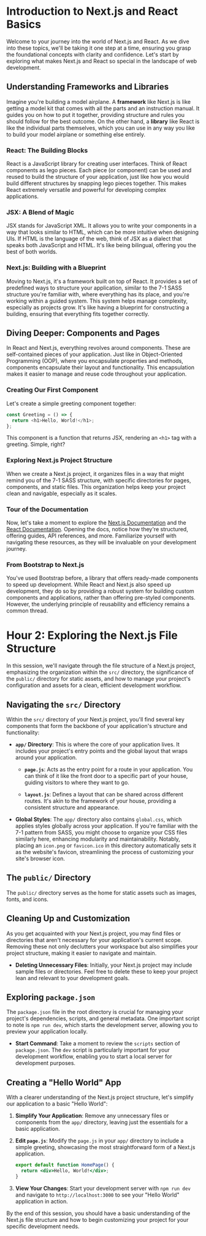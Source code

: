 # Introduction to Next.js and React Basics

Welcome to your journey into the world of Next.js and React. As we dive into these topics, we'll be taking it one step at a time, ensuring you grasp the foundational concepts with clarity and confidence. Let's start by exploring what makes Next.js and React so special in the landscape of web development.

## Understanding Frameworks and Libraries

Imagine you're building a model airplane. A **framework** like Next.js is like getting a model kit that comes with all the parts and an instruction manual. It guides you on how to put it together, providing structure and rules you should follow for the best outcome. On the other hand, a **library** like React is like the individual parts themselves, which you can use in any way you like to build your model airplane or something else entirely.

### React: The Building Blocks

React is a JavaScript library for creating user interfaces. Think of React components as lego pieces. Each piece (or component) can be used and reused to build the structure of your application, just like how you would build different structures by snapping lego pieces together. This makes React extremely versatile and powerful for developing complex applications.

### JSX: A Blend of Magic

JSX stands for JavaScript XML. It allows you to write your components in a way that looks similar to HTML, which can be more intuitive when designing UIs. If HTML is the language of the web, think of JSX as a dialect that speaks both JavaScript and HTML. It's like being bilingual, offering you the best of both worlds.

### Next.js: Building with a Blueprint

Moving to Next.js, it's a framework built on top of React. It provides a set of predefined ways to structure your application, similar to the 7-1 SASS structure you're familiar with, where everything has its place, and you're working within a guided system. This system helps manage complexity, especially as projects grow. It's like having a blueprint for constructing a building, ensuring that everything fits together correctly.

## Diving Deeper: Components and Pages

In React and Next.js, everything revolves around components. These are self-contained pieces of your application. Just like in Object-Oriented Programming (OOP), where you encapsulate properties and methods, components encapsulate their layout and functionality. This encapsulation makes it easier to manage and reuse code throughout your application.

### Creating Our First Component

Let's create a simple greeting component together:

```js
const Greeting = () => {
  return <h1>Hello, World!</h1>;
};
```

This component is a function that returns JSX, rendering an `<h1>` tag with a greeting. Simple, right?

### Exploring Next.js Project Structure

When we create a Next.js project, it organizes files in a way that might remind you of the 7-1 SASS structure, with specific directories for pages, components, and static files. This organization helps keep your project clean and navigable, especially as it scales.

### Tour of the Documentation

Now, let's take a moment to explore the [Next.js Documentation](https://nextjs.org/docs) and the [React Documentation](https://reactjs.org/docs). Opening the docs, notice how they're structured, offering guides, API references, and more. Familiarize yourself with navigating these resources, as they will be invaluable on your development journey.

### From Bootstrap to Next.js

You've used Bootstrap before, a library that offers ready-made components to speed up development. While React and Next.js also speed up development, they do so by providing a robust system for building custom components and applications, rather than offering pre-styled components. However, the underlying principle of reusability and efficiency remains a common thread.

<!--! Hour 2  -->

# Hour 2: Exploring the Next.js File Structure

In this session, we'll navigate through the file structure of a Next.js project, emphasizing the organization within the `src/` directory, the significance of the `public/` directory for static assets, and how to manage your project's configuration and assets for a clean, efficient development workflow.

## Navigating the `src/` Directory

Within the `src/` directory of your Next.js project, you'll find several key components that form the backbone of your application's structure and functionality:

- **`app/` Directory**: This is where the core of your application lives. It includes your project's entry points and the global layout that wraps around your application.

  - **`page.js`**: Acts as the entry point for a route in your application. You can think of it like the front door to a specific part of your house, guiding visitors to where they want to go.

  - **`layout.js`**: Defines a layout that can be shared across different routes. It's akin to the framework of your house, providing a consistent structure and appearance.

- **Global Styles**: The `app/` directory also contains `global.css`, which applies styles globally across your application. If you're familiar with the 7-1 pattern from SASS, you might choose to organize your CSS files similarly here, enhancing modularity and maintainability. Notably, placing an `icon.png` or `favicon.ico` in this directory automatically sets it as the website's favicon, streamlining the process of customizing your site's browser icon.

## The `public/` Directory

The `public/` directory serves as the home for static assets such as images, fonts, and icons.

## Cleaning Up and Customization

As you get acquainted with your Next.js project, you may find files or directories that aren't necessary for your application's current scope. Removing these not only declutters your workspace but also simplifies your project structure, making it easier to navigate and maintain.

- **Deleting Unnecessary Files**: Initially, your Next.js project may include sample files or directories. Feel free to delete these to keep your project lean and relevant to your development goals.

## Exploring `package.json`

The `package.json` file in the root directory is crucial for managing your project's dependencies, scripts, and general metadata. One important script to note is `npm run dev`, which starts the development server, allowing you to preview your application locally.

- **Start Command**: Take a moment to review the `scripts` section of `package.json`. The `dev` script is particularly important for your development workflow, enabling you to start a local server for development purposes.

## Creating a "Hello World" App

With a clearer understanding of the Next.js project structure, let's simplify our application to a basic "Hello World":

1. **Simplify Your Application**: Remove any unnecessary files or components from the `app/` directory, leaving just the essentials for a basic application.
2. **Edit `page.js`**: Modify the `page.js` in your `app/` directory to include a simple greeting, showcasing the most straightforward form of a Next.js application.

   ```jsx
   export default function HomePage() {
     return <div>Hello, World!</div>;
   }
   ```

3. **View Your Changes**: Start your development server with `npm run dev` and navigate to `http://localhost:3000` to see your "Hello World" application in action.

By the end of this session, you should have a basic understanding of the Next.js file structure and how to begin customizing your project for your specific development needs.
